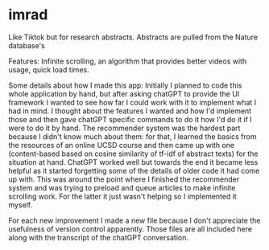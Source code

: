 # imrad
Like Tiktok but for research abstracts. Abstracts are pulled from the Nature database's 

Features: Infinite scrolling, an algorithm that provides better videos with usage, quick load times.

Some details about how I made this app: Initially I planned to code this whole application by hand, but after asking chatGPT to provide the UI framework I wanted to see how far I could work with it to implement what I had in mind. I thought about the features I wanted and how I'd implement those and then gave chatGPT specific commands to do it how I'd do it if I were to do it by hand. The recommender system was the hardest part because I didn't know much about them: for that, I learned the basics from the resources of an online UCSD course and then came up with one (content-based based on cosine similarity of tf-idf of abstract texts) for the situation at hand. ChatGPT worked well but towards the end it became less helpful as it started forgetting some of the details of older code it had come up with. This was around the point where I finished the recommender system and was trying to preload and queue articles to make infinite scrolling work. For the latter it just wasn't helping so I implemented it myself. 

For each new improvement I made a new file because I don't appreciate the usefulness of version control apparently. Those files are all included here along with the transcript of the chatGPT conversation.
